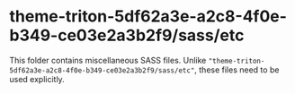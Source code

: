 # theme-triton-5df62a3e-a2c8-4f0e-b349-ce03e2a3b2f9/sass/etc

This folder contains miscellaneous SASS files. Unlike `"theme-triton-5df62a3e-a2c8-4f0e-b349-ce03e2a3b2f9/sass/etc"`, these files
need to be used explicitly.
